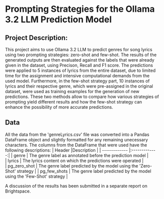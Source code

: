 # Prompting Strategies for the Ollama 3.2 LLM Prediction Model

## Project Description:
This project aims to use Ollama 3.2 LLM to predict genres for song lyrics using two prompting strategies: zero-shot and few-shot. The results of the generated outputs are then evaluated against the labels that were already given in the dataset, using Precison, Recall and F1 score. The predictions were applied to 5 instances of lyrics from the entire dataset, due to limited time for the assignment and intensive computational demands from the used model. Furthermore, in the few-shot strategy part, 10 instances of lyrics and their respective genre, which were pre-assigned in the original dataset, were used as training examples for the generation of new predictions. These two methods allow to compare how various strategies of prompting yield different results and how the few-shot strategy can enhance the possibility of more accurate predictions. 

## Data
All the data from the 'genreLyrics.csv' file was converted into a Pandas DataFrame object and slightly formatted for any remaining unecessary characters. The columns from the DataFrame that were used have the following descriptions:
| Header        |Description            |
| ------------- |:-------------:|
| genre | The genre label as annotated before the prediction model  |  
| lyrics | The lyrics content on which the predictions were operated    |    
| pg_zero_shot | The genre label predicted by the model using the 'Zero-Shot' strategy       |
| pg_few_shots | The genre label predicted by the model using the 'Few-Shot' strategy        |

A discussion of the results has been submitted in a separate report on Brightspace.


